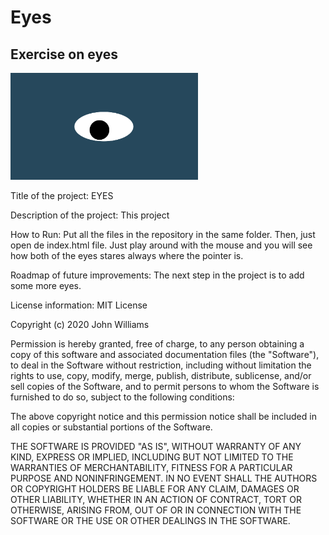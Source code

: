 # Eyes
## Exercise on eyes
<img src= "oneeye.png" width='300'/>

Title of the project: EYES

Description of the project: This project 

How to Run: Put all the files in the repository in the same folder. Then, just open de index.html file. Just play around with the mouse and you will see how both of the eyes stares always where the pointer is.

Roadmap of future improvements: The next step in the project is to add some more eyes.

License information: 
MIT License

Copyright (c) 2020 John Williams

Permission is hereby granted, free of charge, to any person obtaining a copy
of this software and associated documentation files (the "Software"), to deal
in the Software without restriction, including without limitation the rights
to use, copy, modify, merge, publish, distribute, sublicense, and/or sell
copies of the Software, and to permit persons to whom the Software is
furnished to do so, subject to the following conditions:

The above copyright notice and this permission notice shall be included in all
copies or substantial portions of the Software.

THE SOFTWARE IS PROVIDED "AS IS", WITHOUT WARRANTY OF ANY KIND, EXPRESS OR
IMPLIED, INCLUDING BUT NOT LIMITED TO THE WARRANTIES OF MERCHANTABILITY,
FITNESS FOR A PARTICULAR PURPOSE AND NONINFRINGEMENT. IN NO EVENT SHALL THE
AUTHORS OR COPYRIGHT HOLDERS BE LIABLE FOR ANY CLAIM, DAMAGES OR OTHER
LIABILITY, WHETHER IN AN ACTION OF CONTRACT, TORT OR OTHERWISE, ARISING FROM,
OUT OF OR IN CONNECTION WITH THE SOFTWARE OR THE USE OR OTHER DEALINGS IN THE
SOFTWARE.
